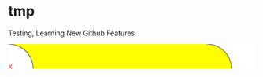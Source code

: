 # tmp
Testing, Learning New Github Features

![sdfsdf](https://github.com/k-five/tmp/blob/master/badge.svg)
